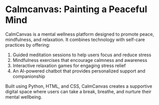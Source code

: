 # Calmcanvas: Painting a Peaceful Mind

CalmCanvas is a mental wellness platform designed to promote peace, mindfulness, and relaxation. It combines technology with self-care practices by offering:

1. Guided meditation sessions to help users focus and reduce stress
2. Mindfulness exercises that encourage calmness and awareness
3. Interactive relaxation games for engaging stress relief
4. An AI-powered chatbot that provides personalized support and companionship

Built using Python, HTML, and CSS, CalmCanvas creates a supportive digital space where users can take a break, breathe, and nurture their mental wellbeing.
